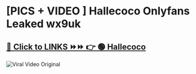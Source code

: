 
 # [PICS + VIDEO ] Hallecoco Onlyfans Leaked wx9uk

## <h2><a href="https://clipsfans.com/Hallecoco&ref=git">🔗 Click to LINKS ⏩⏩ 👉 🟢 Hallecoco </a></h2>

<a href="https://clipsfans.com/Hallecoco&ref=git" rel="nofollow" data-target="animated-image.originalLink"><img src="https://i.ibb.co.com/xMMVF88/686577567.gif" alt="Viral Video Original" style="max-width: 100%; display: inline-block;" data-target="animated-image.originalImage"></a>

